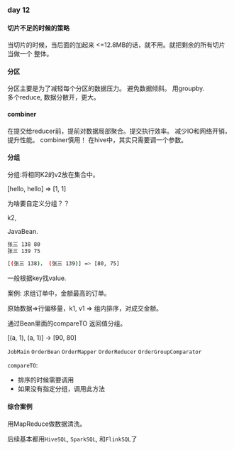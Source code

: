 ### day 12

#### 切片不足的时候的策略

当切片的时候，当后面的加起来 <=12.8MB的话，就不用。就把剩余的所有切片当做一个 整体。

#### 分区

分区主要是为了减轻每个分区的数据压力。 避免数据倾斜。 用groupby.  
多个reduce, 数据分散开，更大。

#### combiner

在提交给reducer前，提前对数据局部聚合。提交执行效率。 减少IO和网络开销，提升性能。 combiner慎用！ 在hive中，其实只需要调一个参数。

#### 分组

分组:将相同K2的v2放在集合中。

[hello, hello] => [1, 1]

为啥要自定义分组？？

k2,

JavaBean.

```bash 
张三 138 80 
张三 139 75

[(张三 138)， (张三 139)] => [80, 75]
```

一般根据key找value.

案例: 求组订单中，金额最高的订单。

原始数据=>行偏移量，k1, v1 => 组内排序，对成交金额。

通过Bean里面的compareTO 返回值分组。

[(a, 1), (a, 1)] -> [90, 80]

`JobMain`
`OrderBean`
`OrderMapper`
`OrderReducer`
`OrderGroupComparator`

`compareTO`:

+ 排序的时候需要调用
+ 如果没有指定分组，调用此方法

#### 综合案例

用MapReduce做数据清洗。

后续基本都用`HiveSQL`, `SparkSQL`, 和`FlinkSQL`了









